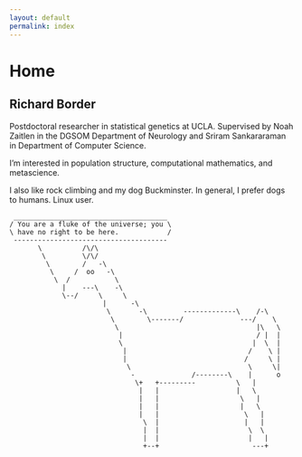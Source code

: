 ```yaml
---
layout: default
permalink: index
---
```



# Home

## Richard Border

Postdoctoral researcher in statistical genetics at UCLA. Supervised by Noah Zaitlen in the DGSOM Department of Neurology and Sriram Sankararaman in Department of Computer Science.

I’m interested in population structure, computational mathematics, and metascience.

I also like rock climbing and my dog Buckminster. In general, I prefer dogs to humans. Linux user.





     ______________________________________
    / You are a fluke of the universe; you \
    \ have no right to be here.            /
     --------------------------------------
           \          /\/\
            \         \/\/
             \        /   -\
              \     /  oo   -\
               \  /           \
                 |    ---\    -\
                 \--/     \     \
                           |      -\
                            \       -\         -------------\    /-\
                             \        \-------/              ---/    \
                              \                                  |\   \
                               |                                 / |  |
                               \                                |  \  |
                                |                              /    \ |
                                |                             /     \ |
                                 \                             \     \|
                                  -              /--------\    |      o
                                   \+   +---------          \   |
                                    |   |                   |   \
                                    |   |                    \   |
                                    |   |                    |   \
                                    |   |                     \   |
                                     \  |                     |   |
                                     |  |                      \  \
                                     |  |                      |   |
                                     +--+                       ---+
